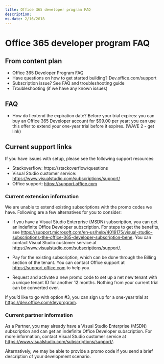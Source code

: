 ```yaml
---
title: Office 365 developer program FAQ
description: 
ms.date: 2/16/2018
---
```


# Office 365 developer program FAQ

## From content plan

- Office 365 Developer Program FAQ 
- Have questions on how to get started building? Dev.office.com/support 
- Subscription issue? See FAQ and troubleshooting guide 
- Troubleshooting (if we have any known issues) 

## FAQ 

- How do I extend the expiration date? Before your trial expires: you can buy an Office 365 Developer account for $99.00 per year; you can use this offer to extend your one-year trial before it expires. (WAVE 2 - get link)

## Current support links

If you have issues with setup, please see the following support resources: 
- Stackoverflow: https://stackoverflow/questions   
- Visual Studio customer service: https://www.visualstudio.com/subscriptions/support/ 
- Office support: https://support.office.com 

### Current extension information

We are unable to extend existing subscriptions with the promo codes we have. Following are a few alternatives for you to consider: 

- If you have a Visual Studio Enterprise (MSDN) subscription, you can get an indefinite Office Developer subscription.  For steps to get the benefits, see https://support.microsoft.com/en-us/help/4019175/visual-studio-subscriptions-the-office-365-developer-subscription-bene. You can contact Visual Studio customer service at https://www.visualstudio.com/subscriptions/support/. 

- Pay for the existing subscription, which can be done through the Billing section of the tenant. You can contact Office support at https://support.office.com to help you.  

- Request and activate a new promo code to set up a net new tenant with a unique tenant ID for another 12 months. Nothing from your current trial can be converted over.   

If you’d like to go with option #3, you can sign up for a one-year trial at https://dev.office.com/devprogram.   

### Current partner information

As a Partner, you may already have a Visual Studio Enterprise (MSDN) subscription and can get an indefinite Office Developer subscription. For more information, contact Visual Studio customer service at https://www.visualstudio.com/subscriptions/support/. 

Alternatively, we may be able to provide a promo code if you send a brief description of your development scenario.    


 

 

 

 

 

 
